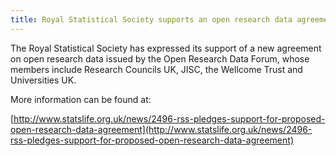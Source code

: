 ```yaml
---
title: Royal Statistical Society supports an open research data agreement
---
```


The Royal Statistical Society has expressed its support of a new agreement on open research data issued by the Open Research Data Forum, whose members include Research Councils UK, JISC, the Wellcome Trust and Universities UK.

More information can be found at:

[http://www.statslife.org.uk/news/2496-rss-pledges-support-for-proposed-open-research-data-agreement](http://www.statslife.org.uk/news/2496-rss-pledges-support-for-proposed-open-research-data-agreement)
